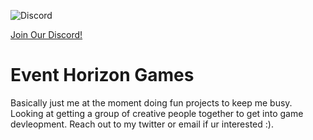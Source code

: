 ![Discord](https://img.shields.io/discord/443469615780200460?color=purple&label=Event%20Horizon%20Discord&logo=discord)

[Join Our Discord!](https://discord.com/invite/FMp2zhT)
# Event Horizon Games
Basically just me at the moment doing fun projects to keep me busy. Looking at getting a group of creative people together to get into game devleopment. Reach out to my twitter or email if ur interested :).
